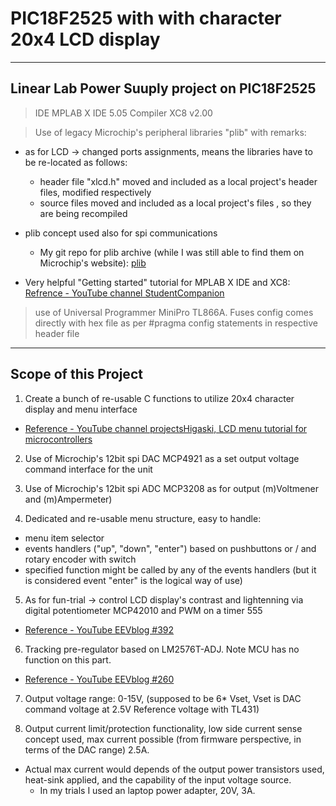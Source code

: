 # PIC18F2525 with with character 20x4 LCD display

----
## Linear Lab Power Suuply project on PIC18F2525
> IDE MPLAB X IDE 5.05
> Compiler XC8 v2.00

> Use of legacy Microchip's peripheral libraries "plib"  with remarks:

- as for LCD -> changed ports assignments, means the libraries have to be re-located as follows:
  - header file "xlcd.h" moved and included as a local project's  header files, modified respectively
  - source files moved and included as a local project's files , so they are being recompiled

- plib concept used also for spi communications 
  - My git repo for plib archive (while I was still able to find them on Microchip's website):
[plib](https://github.com/neykovsimeon/pic18_plib_legacy.git) 

 - Very helpful "Getting started" tutorial for MPLAB X IDE and XC8:
 [Refrence - YouTube channel StudentCompanion](https://www.youtube.com/watch?v=mUofSucHx_E&list=PL3lfkED2i6JcJH-OETxsI43e8M-7eLeL-)

> use of Universal Programmer MiniPro TL866A. Fuses config comes directly with hex file as per #pragma config statements in respective header file



----
## Scope of this Project
1. Create a bunch of re-usable C functions to utilize 20x4 character display and menu interface
 - [Reference - YouTube channel projectsHigaski, LCD menu tutorial for microcontrollers](https://www.youtube.com/watch?v=PFzNBtnfJ6Y&list=PLfGDzGG5F5eYNBkXs0tTdXqLB3KE5CFgx)
 
2. Use of Microchip's 12bit spi DAC MCP4921 as a set output voltage command interface for the unit

3. Use of Microchip's 12bit spi ADC MCP3208 as for output (m)Voltmener and  (m)Ampermeter)

4. Dedicated and re-usable menu structure, easy to handle:
 - menu item selector
 - events handlers ("up", "down", "enter") based on pushbuttons or / and rotary encoder with switch
 - specified function might be called by any of the events handlers (but it is considered event "enter" is the logical way of use)

5. As for fun-trial -> control LCD display's contrast and lightenning via digital potentiometer MCP42010 and PWM on a timer 555
 - [Reference - YouTube EEVblog #392](https://www.youtube.com/watch?v=OXsu29K_Ap4&t=943s)

6. Tracking pre-regulator based on LM2576T-ADJ. Note MCU has no function on this part.
 - [Reference - YouTube EEVblog #260](https://www.youtube.com/watch?v=iTxKCQYMHbY)

7. Output voltage range: 0-15V, (supposed to be 6* Vset, Vset is DAC command voltage at 2.5V Reference voltage with TL431)

8. Output current limit/protection functionality, low side current sense concept used, max current possible (from firmware perspective, in terms of the DAC range) 2.5A.
 - Actual max current would depends of the output power transistors used, heat-sink applied, and the capability of the input voltage source.
   - In my trials I used an laptop power adapter, 20V, 3A.  
   
